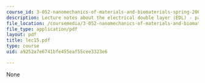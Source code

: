 ```yaml
---
course_id: 3-052-nanomechanics-of-materials-and-biomaterials-spring-2007
description: Lecture notes about the electrical double layer (EDL) - part 2.
file_location: /coursemedia/3-052-nanomechanics-of-materials-and-biomaterials-spring-2007/a9252a7e6741bfe455eaf55cee3323e6_lec15.pdf
file_type: application/pdf
layout: pdf
title: lec15.pdf
type: course
uid: a9252a7e6741bfe455eaf55cee3323e6

---
```

None